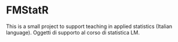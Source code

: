 # FMStatR
This is a small project to support teaching in applied statistics (Italian language).
Oggetti di supporto al corso di statistica LM.
